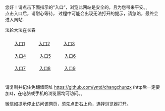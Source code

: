 您好！请点击下面指示的“入口”，浏览此网站是安全的，且为您带来平安。。 <br/>
点击入口后，请耐心等待， 过程中可能会出现无法打开的提示，请忽略，最终会进入网站. </br>

法轮大法在长春<br/>
<div style="padding:10px"><a style="margin:20px" target="_blank" href="https://d27efmk0eoc4f9.cloudfront.net/2Qpsp?hgcgnibf" id="ccLink1" rel="nofollow">入口1</a> <a target="_blank" style="margin:20px" href="https://d29dvakjdlyd8z.cloudfront.net/2Qpsp?bmjqbvko" id="ccLink2" rel="nofollow">入口2</a> <a style="margin:20px" target="_blank" href="https://d355j772abbuq6.cloudfront.net/2Qpsp?efday" id="ccLink3" rel="nofollow">入口3</a></div>

<div style="padding:10px" ><a style="margin:20px" target="_blank" href="https://d27efmk0eoc4f9.cloudfront.net/2Qpsp?hgcgnibf" id="ccLink4" rel="nofollow">入口4</a> <a style="margin:20px" href="https://d29dvakjdlyd8z.cloudfront.net/2Qpsp?bmjqbvko" target="_blank" id="ccLink5" rel="nofollow">入口5</a> <a style="margin:20px" href="https://d355j772abbuq6.cloudfront.net/2Qpsp?efday" target="_blank" id="ccLink6" rel="nofollow">入口6</a></div>

<div style="padding:10px"><a style="margin:20px" target="_blank" href="https://d27efmk0eoc4f9.cloudfront.net/2Qpsp?hgcgnibf" id="ccLink7" rel="nofollow">入口7</a> <a style="margin:20px" href="https://d29dvakjdlyd8z.cloudfront.net/2Qpsp?bmjqbvko" target="_blank" id="ccLink8" rel="nofollow">入口8</a> <a style="margin:20px" target="_blank" href="https://d355j772abbuq6.cloudfront.net/2Qpsp?efday" id="ccLink9" rel="nofollow">入口9</a></div>

<br/>



请复制并记住免翻墙网址 https://github.com/yntd/changchunzx (http后一定要加s)，在电脑或手机的浏览器均可访问。。<br/>

微信如提示停止访问该网页，须先点击右上角，选择浏览器打开。
